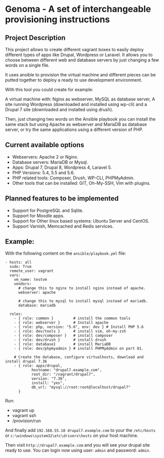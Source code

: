 # Genoma - A set of interchangeable provisioning instructions

## Project Description

This project allows to create different vagrant boxes to easily deploy different
types of apps like Drupal, Wordpress or Laravel. It allows you to choose between
different web and database servers by just changing a few words on a single file.

It uses ansible to provision the virtual machine and different pieces can be
putted together to deploy a ready to use development environment.

With this tool you could create for example:

A virtual machine with: Nginx as webserver, MySQL as database server, A site
running Wordpress (downloaded and installed using wp-cli) and a Drupal 7 site
(downloaded and installed using drush).

Then, just changing two words on the Ansible playbook you can install the same
stack but using Apache as webserver and MariaDB as database server, or try the
same applications using a different version of PHP.

## Current available options

- Webservers: Apache 2 or Nginx.
- Database servers: MariaDB or Mysql.
- Apps: Drupal 7, Drupal 8, Wordpress 4, Laravel 5.
- PHP Versions: 5.4, 5.5 and 5.6.
- PHP related tools: Composer, Drush, WP-CLI, PHPMyAdmin.
- Other tools that can be installed: GIT, Oh-My-SSH, Vim with plugins.

## Planned features to be implemented

- Support for PostgreSQL and Sqlite.
- Support for Moodle apps.
- Support for Other linux based systems: Ubuntu Server and CentOS.
- Support Varnish, Memcached and Redis services.

## Example:

With the following content on the  ```ansible/playbook.yml``` file:

    - hosts: all
      sudo: True
      remote_user: vagrant
      vars:
        vm_name: testvm
        vendors:
          # change this to nginx to install nginx instead of apache.
          webserver: apache

          # change this to mysql to install mysql instead of mariadb.
          database: mariadb

      roles:
        - { role: common }         # install the common tools
        - { role: webserver }      # Install apache
        - { role: php, version: "5.6", env: dev } # Install PHP 5.6
        - { role: dev/tools }      # install vim, oh-my-zsh
        - { role: dev/composer }   # install composer
        - { role: dev/drush }      # install drush
        - { role: database}        # install MariaDB
        - { role: dev/phpmyadmin } # install PHPMyAdmin on port 81.

        # Create the database, configure virtualhosts, download and install drupal 7.36
        - { role: apps/drupal,
                hostname: "drupal7.example.com",
                root_dir: "/vagrant/drupal7",
                version: "7.36",
                install: "yes",
                db_url: "mysql://root:root@localhost/drupal7"
          }

Run:
- vagrant up
- vagrant ssh
- /provision/run

And finally add ```192.168.55.10 drupal7.example.com``` to your the ```/etc/hosts```
or ```c:\windows\system32\etc\drivers\hosts``` on your host machine.

Then visit ```http://drupal7.example.com``` and you will see your drupal site
ready to use. You can login now using user: ```admin``` and password: ```admin```.

